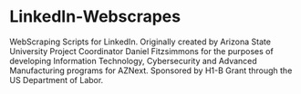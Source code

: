# LinkedIn-Webscrapes
WebScraping Scripts for LinkedIn. Originally created by Arizona State University Project Coordinator Daniel Fitzsimmons for the purposes of developing Information Technology, Cybersecurity and Advanced Manufacturing programs for AZNext. Sponsored by H1-B Grant through the US Department of Labor.
